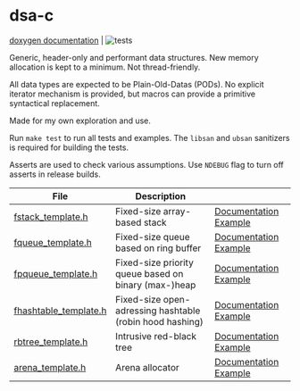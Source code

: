 
# dsa-c

[doxygen documentation](https://abxh.github.io/dsa-c/) | ![tests](https://github.com/abxh/dsa-c/actions/workflows/tests.yml/badge.svg?event=push)

Generic, header-only and performant data structures. New memory allocation is kept to a minimum. Not thread-friendly.

All data types are expected to be Plain-Old-Datas (PODs). No explicit iterator mechanism is provided, but
macros can provide a primitive syntactical replacement.

Made for my own exploration and use.

Run `make test` to run all tests and examples. The `libsan` and `ubsan` sanitizers is required for building the tests.

Asserts are used to check various assumptions. Use `NDEBUG` flag to turn off asserts in release builds.

| **File**                                                                                          | Description                                              |                                                                                                                                                                      |
|---------------------------------------------------------------------------------------------------|----------------------------------------------------------|----------------------------------------------------------------------------------------------------------------------------------------------------------------------|
| [fstack_template.h](https://github.com/abxh/dsa-c/blob/main/fstack/fstack_template.h)             | Fixed-size array-based stack                             | [Documentation](https://abxh.github.io/dsa-c/fstack__template_8h.html) [Example](https://github.com/abxh/dsa-c/blob/main/fstack/example/fstack_example.c)            |
| [fqueue_template.h](https://github.com/abxh/dsa-c/blob/main/fqueue/fqueue_template.h)             | Fixed-size queue based on ring buffer                    | [Documentation](https://abxh.github.io/dsa-c/fqueue__template_8h.html) [Example](https://github.com/abxh/dsa-c/blob/main/fqueue/example/fqueue_example.c)            |
| [fpqueue_template.h](https://github.com/abxh/dsa-c/blob/main/fpqueue/fpqueue_template.h)          | Fixed-size priority queue based on binary (max-)heap     | [Documentation](https://abxh.github.io/dsa-c/fpqueue__template_8h.html)  [Example](https://github.com/abxh/dsa-c/blob/main/fpqueue/example/fpqueue_example.c)        |
| [fhashtable_template.h](https://github.com/abxh/dsa-c/blob/main/fhashtable/fhashtable_template.h) | Fixed-size open-adressing hashtable (robin hood hashing) | [Documentation](https://abxh.github.io/dsa-c/fhashtable__template_8h.html) [Example](https://github.com/abxh/dsa-c/blob/main/fhashtable/example/fhashtable_example.c)|
| [rbtree_template.h](https://github.com/abxh/dsa-c/blob/main/rbtree/rbtree_template.h)             | Intrusive red-black tree                                 | [Documentation](https://abxh.github.io/dsa-c/rbtree__template_8h.html) [Example](https://github.com/abxh/dsa-c/blob/main/rbtree/example/rbtree_example.c)            |
| [arena_template.h](https://github.com/abxh/dsa-c/blob/main/arena/arena_template.h)                | Arena allocator                                          | [Documentation](https://abxh.github.io/dsa-c/arena__template_8h.html) [Example](https://github.com/abxh/dsa-c/blob/main/arena/example/arena_example.c)               |

